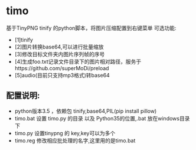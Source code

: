 # timo

基于TinyPNG tinify 的python脚本，将图片压缩配置到右键菜单
可选功能:
- [1]tinify 
- [2]图片转换base64,可以进行批量缩放 
- [3]修改目标文件夹内图片序列帧的序号 
- [4]生成foo.txt记录文件目录下的图片相对路径，服务于https://github.com/superMoDi/preload 
- [5]audio(目前只支持mp3格式)转base64


配置说明:
-------------
* python版本3.5 ，依赖包 tinify,base64,PIL(pip install pillow)
* timo.bat 设置 timo.py 的目录 以及 Python35的位置,.bat 放在windows目录下
* timo.py 设置tinypng 的 key,key可以为多个
* timo.reg 修改相应批处理的名字,这里用的是timo.bat
